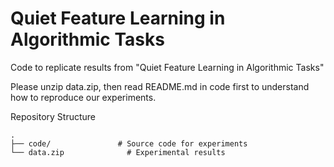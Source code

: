 # Quiet Feature Learning in Algorithmic Tasks

Code to replicate results from "Quiet Feature Learning in Algorithmic Tasks"

Please unzip data.zip, then read README.md in code first to understand how to reproduce our experiments.

Repository Structure
```
.
├── code/               # Source code for experiments
└── data.zip              # Experimental results
```


